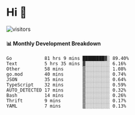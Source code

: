 # Hi 👋
 
![visitors](https://visitor-badge.glitch.me/badge?page_id=sorcererxw.sorcererx)

#### 📊 Monthly Development Breakdown

<!--START_SECTION:waka-->
```text
Go            81 hrs 9 mins ████████▓░ 89.40%
Text          5 hrs 35 mins ▓░░░░░░░░░ 6.16%
Other         58 mins       ▒░░░░░░░░░ 1.08%
go.mod        40 mins       ▒░░░░░░░░░ 0.74%
JSON          35 mins       ▒░░░░░░░░░ 0.64%
TypeScript    32 mins       ▒░░░░░░░░░ 0.59%
AUTO_DETECTED 17 mins       ▒░░░░░░░░░ 0.32%
Bash          14 mins       ▒░░░░░░░░░ 0.26%
Thrift        9 mins        ▒░░░░░░░░░ 0.17%
YAML          7 mins        ▒░░░░░░░░░ 0.13%
```
<!--END_SECTION:waka-->
